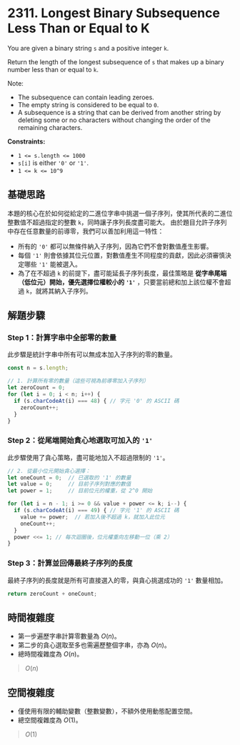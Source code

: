# 2311. Longest Binary Subsequence Less Than or Equal to K

You are given a binary string `s` and a positive integer `k`.

Return the length of the longest subsequence of `s` that makes up a binary number less than or equal to `k`.

Note:

- The subsequence can contain leading zeroes.
- The empty string is considered to be equal to `0`.
- A subsequence is a string that can be derived from another string by deleting some or no characters without changing the order of the remaining characters.

**Constraints:**

- `1 <= s.length <= 1000`
- `s[i]` is either `'0'` or `'1'`.
- `1 <= k <= 10^9`

## 基礎思路

本題的核心在於如何從給定的二進位字串中挑選一個子序列，使其所代表的二進位整數值不超過指定的整數 `k`，同時讓子序列長度盡可能大。
由於題目允許子序列中存在任意數量的前導零，我們可以善加利用這一特性：

- 所有的 `'0'` 都可以無條件納入子序列，因為它們不會對數值產生影響。
- 每個 `'1'` 則會依據其位元位置，對數值產生不同程度的貢獻，因此必須審慎決定哪些 `'1'` 能被選入。
- 為了在不超過 `k` 的前提下，盡可能延長子序列長度，最佳策略是 **從字串尾端（低位元）開始，優先選擇位權較小的 `'1'`** ，只要當前總和加上該位權不會超過 `k`，就將其納入子序列。

## 解題步驟

### Step 1：計算字串中全部零的數量

此步驟是統計字串中所有可以無成本加入子序列的零的數量。

```typescript
const n = s.length;

// 1. 計算所有零的數量（這些可視為前導零加入子序列）
let zeroCount = 0;
for (let i = 0; i < n; i++) {
  if (s.charCodeAt(i) === 48) { // 字元 '0' 的 ASCII 碼
    zeroCount++;
  }
}
```

### Step 2：從尾端開始貪心地選取可加入的 `'1'`

此步驟使用了貪心策略，盡可能地加入不超過限制的 `'1'`。

```typescript
// 2. 從最小位元開始貪心選擇：
let oneCount = 0;  // 已選取的 '1' 的數量
let value = 0;     // 目前子序列對應的數值
let power = 1;     // 目前位元的權重，從 2^0 開始

for (let i = n - 1; i >= 0 && value + power <= k; i--) {
  if (s.charCodeAt(i) === 49) { // 字元 '1' 的 ASCII 碼
    value += power;  // 若加入後不超過 k，就加入此位元
    oneCount++;
  }
  power <<= 1; // 每次迴圈後，位元權重向左移動一位（乘 2）
}
```

### Step 3：計算並回傳最終子序列的長度

最終子序列的長度就是所有可直接選入的零，與貪心挑選成功的 `'1'` 數量相加。

```typescript
return zeroCount + oneCount;
```

## 時間複雜度

- 第一步遍歷字串計算零數量為 $O(n)$。
- 第二步的貪心選取至多也需遍歷整個字串，亦為 $O(n)$。
- 總時間複雜度為 $O(n)$。

> $O(n)$

## 空間複雜度

- 僅使用有限的輔助變數（整數變數），不額外使用動態配置空間。
- 總空間複雜度為 $O(1)$。

> $O(1)$
